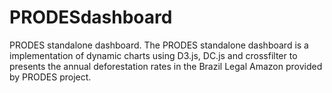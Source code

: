 # PRODESdashboard
PRODES standalone dashboard.
The PRODES standalone dashboard is a implementation of dynamic charts using D3.js, DC.js and crossfilter to presents the annual deforestation rates in the Brazil Legal Amazon provided by PRODES project.
